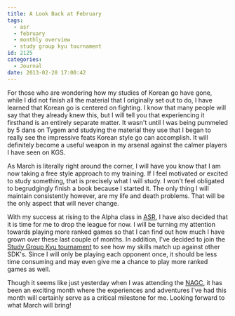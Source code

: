 ```yaml
---
title: A Look Back at February
tags:
  - asr
  - february
  - monthly overview
  - study group kyu tournament
id: 2125
categories:
  - Journal
date: 2013-02-28 17:00:42
---
```


For those who are wondering how my studies of Korean go have gone, while I did not finish all the material that I originally set out to do, I have learned that Korean go is centered on fighting. I know that many people will say that they already knew this, but I will tell you that experiencing it firsthand is an entirely separate matter. It wasn't until I was being pummeled by 5 dans on Tygem and studying the material they use that I began to really see the impressive feats Korean style go can accomplish. It will definitely become a useful weapon in my arsenal against the calmer players I have seen on KGS.

As March is literally right around the corner, I will have you know that I am now taking a free style approach to my training. If I feel motivated or excited to study something, that is precisely what I will study. I won't feel obligated to begrudgingly finish a book because I started it. The only thing I will maintain consistently however, are my life and death problems. That will be the only aspect that will never change.

With my success at rising to the Alpha class in [ASR](http://www.advancedstudyroom.com), I have also decided that it is time for me to drop the league for now. I will be turning my attention towards playing more ranked games so that I can find out how much I have grown over these last couple of months. In addition, I've decided to join the [Study Group Kyu tournament](http://studygroupkyutournament.webs.com/) to see how my skills match up against other SDK's. Since I will only be playing each opponent once, it should be less time consuming and may even give me a chance to play more ranked games as well.

Though it seems like just yesterday when I was attending the [NAGC](http://www.bengozen.com/north-american-go-convention-day-1/ "North American Go Convention — Day 1"), it has been an exciting month where the experiences and adventures I've had this month will certainly serve as a critical milestone for me. Looking forward to what March will bring!